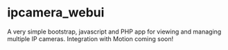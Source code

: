 ipcamera_webui
==============

A very simple bootstrap, javascript and PHP app for viewing and managing multiple IP cameras.  Integration with Motion coming soon!
